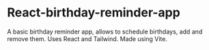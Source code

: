 # React-birthday-reminder-app
A basic birthday reminder app, allows to schedule birthdays, add and remove them.
Uses React and Tailwind. Made using Vite.
